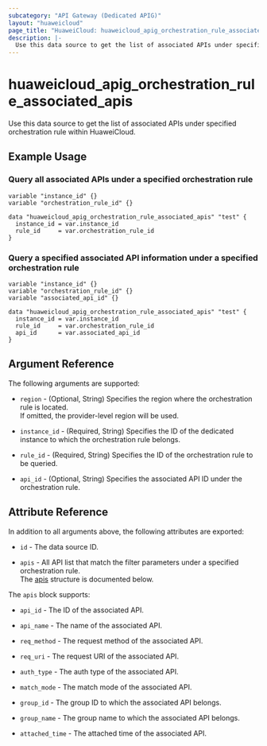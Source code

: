 ```yaml
---
subcategory: "API Gateway (Dedicated APIG)"
layout: "huaweicloud"
page_title: "HuaweiCloud: huaweicloud_apig_orchestration_rule_associated_apis"
description: |-
  Use this data source to get the list of associated APIs under specified orchestration rule within HuaweiCloud.
---
```


# huaweicloud_apig_orchestration_rule_associated_apis

Use this data source to get the list of associated APIs under specified orchestration rule within HuaweiCloud.

## Example Usage

### Query all associated APIs under a specified orchestration rule

```hcl
variable "instance_id" {}
variable "orchestration_rule_id" {}

data "huaweicloud_apig_orchestration_rule_associated_apis" "test" {
  instance_id = var.instance_id
  rule_id     = var.orchestration_rule_id
}
```

### Query a specified associated API information under a specified orchestration rule

```hcl
variable "instance_id" {}
variable "orchestration_rule_id" {}
variable "associated_api_id" {}

data "huaweicloud_apig_orchestration_rule_associated_apis" "test" {
  instance_id = var.instance_id
  rule_id     = var.orchestration_rule_id
  api_id      = var.associated_api_id
}
```

## Argument Reference

The following arguments are supported:

* `region` - (Optional, String) Specifies the region where the orchestration rule is located.  
  If omitted, the provider-level region will be used.

* `instance_id` - (Required, String) Specifies the ID of the dedicated instance to which the orchestration rule belongs.

* `rule_id` - (Required, String) Specifies the ID of the orchestration rule to be queried.

* `api_id` - (Optional, String) Specifies the associated API ID under the orchestration rule.

## Attribute Reference

In addition to all arguments above, the following attributes are exported:

* `id` - The data source ID.

* `apis` - All API list that match the filter parameters under a specified orchestration rule.  
  The [apis](#orchestration_rule_associated_apis) structure is documented below.

<a name="orchestration_rule_associated_apis"></a>
The `apis` block supports:

* `api_id` - The ID of the associated API.

* `api_name` - The name of the associated API.

* `req_method` - The request method of the associated API.

* `req_uri` - The request URI of the associated API.

* `auth_type` - The auth type of the associated API.

* `match_mode` - The match mode of the associated API.

* `group_id` - The group ID to which the associated API belongs.

* `group_name` - The group name to which the associated API belongs.

* `attached_time` - The attached time of the associated API.
